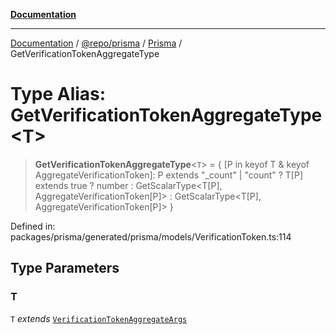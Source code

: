 [**Documentation**](../../../../../README.md)

***

[Documentation](../../../../../README.md) / [@repo/prisma](../../../README.md) / [Prisma](../README.md) / GetVerificationTokenAggregateType

# Type Alias: GetVerificationTokenAggregateType\<T\>

> **GetVerificationTokenAggregateType**\<`T`\> = \{ \[P in keyof T & keyof AggregateVerificationToken\]: P extends "\_count" \| "count" ? T\[P\] extends true ? number : GetScalarType\<T\[P\], AggregateVerificationToken\[P\]\> : GetScalarType\<T\[P\], AggregateVerificationToken\[P\]\> \}

Defined in: packages/prisma/generated/prisma/models/VerificationToken.ts:114

## Type Parameters

### T

`T` *extends* [`VerificationTokenAggregateArgs`](VerificationTokenAggregateArgs.md)
